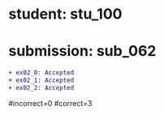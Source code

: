 # student: stu_100
# submission: sub_062

```diff
+ ex02_0: Accepted
+ ex02_1: Accepted
+ ex02_2: Accepted
```
#incorrect=0
#correct=3
